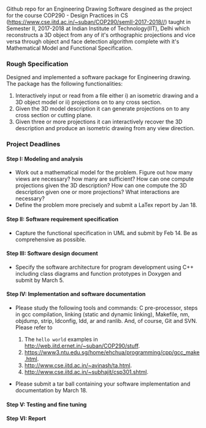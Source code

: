 Github repo for an Engineering Drawing Software desgined as the project for the course COP290 - Design Practices in CS (https://www.cse.iitd.ac.in/~suban/COP290/semII-2017-2018//) taught in Semester II, 2017-2018 at Indian Institute of Technology(IIT), Delhi which reconstructs a 3D object from any of it's orthographic projections and vice versa through
object and face detection algorithm complete with it's Mathematical Model and Functional Specification.

### Rough Specification

Designed and implemented a software package for Engineering drawing. The package has the following functionalities:

1. Interactively input or read from a file either i) an isometric drawing and a 3D object model or ii) projections on to any cross section.
2. Given the 3D model description it can generate projections on to any cross section or cutting plane.
3. Given three or more projections it can interactively recover the 3D description and produce an isometric drawing from any view direction. 

### Project Deadlines

#### Step I: Modeling and analysis
- Work out a mathematical model for the problem. Figure out how many views are necessary? how many are sufficient? How can one compute projections given the 3D description? How can one compute the 3D description given one or more projections? What interactions are necessary?
- Define the problem more precisely and submit a LaTex report by Jan 18.

#### Step II: Software requirement specification
- Capture the functional specification in UML and submit by Feb 14. Be as comprehensive as possible.

#### Step III: Software design document
- Specify the software architecture for program development using C++ including class diagrams and function prototypes in Doxygen and submit by March 5.

#### Step IV: Implementation and software documentation
- Please study the following tools and commands: C pre-processor, steps in gcc compilation, linking (static and dynamic linking), Makefile, nm, objdump, strip, ldconfig, ldd, ar and ranlib. And, of course, Git and SVN. Please refer to

    1. The ``hello world`` examples in http://web.iitd.ernet.in/~suban/COP290/stuff.
    2. https://www3.ntu.edu.sg/home/ehchua/programming/cpp/gcc_make.html.
    3. http://www.cse.iitd.ac.in/~avinash/ta.html.
    4. http://www.cse.iitd.ac.in/~subhajit/csp301.shtml. 

- Please submit a tar ball containing your software implementation and documentation by March 18.
#### Step V: Testing and fine tuning

#### Step VI: Report
